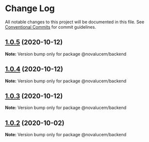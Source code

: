 # Change Log

All notable changes to this project will be documented in this file.
See [Conventional Commits](https://conventionalcommits.org) for commit guidelines.

## [1.0.5](https://github.com/lucemans/novalucem/compare/@novalucem/backend@1.0.4...@novalucem/backend@1.0.5) (2020-10-12)

**Note:** Version bump only for package @novalucem/backend





## [1.0.4](https://github.com/lucemans/novalucem/compare/@novalucem/backend@1.0.3...@novalucem/backend@1.0.4) (2020-10-12)

**Note:** Version bump only for package @novalucem/backend





## [1.0.3](https://github.com/lucemans/novalucem/compare/@novalucem/backend@1.0.2...@novalucem/backend@1.0.3) (2020-10-12)

**Note:** Version bump only for package @novalucem/backend





## [1.0.2](https://github.com/lucemans/novalucem/compare/@novalucem/backend@1.0.1...@novalucem/backend@1.0.2) (2020-10-02)

**Note:** Version bump only for package @novalucem/backend
